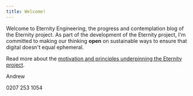 ```yaml
---
title: Welcome!
---
```


Welcome to Eternity Engineering, the progress and contemplation blog of the Eternity project. As part of the development of the Eternity project, I'm committed to making our thinking **open** on sustainable ways to ensure that digital doesn't equal ephemeral.

Read more about the [motivation and principles underpinning the Eternity project][why-eternity].

Andrew

[why-eternity]: /2018/03/06/why-eternity/

0207 253 1054
